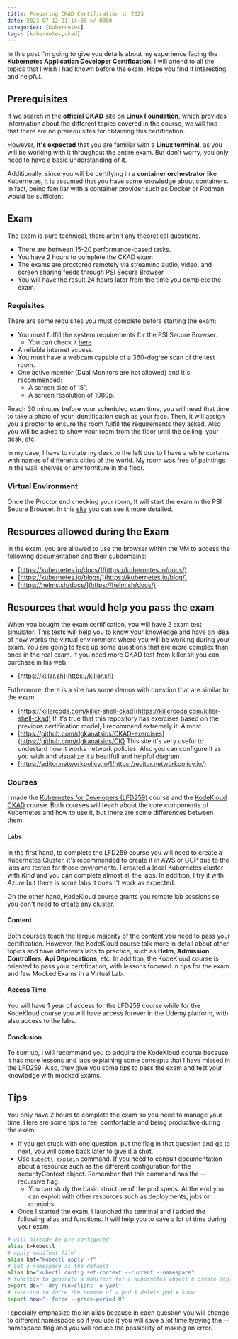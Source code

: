 ```yaml
---
title: Preparing CKAD Certification in 2023
date: 2023-07-12 21:14:00 +/-0000
categories: [Kubernetes]
tags: [kubernetes,ckad]
---
```


In this post I'm going to give you details about my experience facing the **Kubernetes Application Developer Certification**. I will attend to all the topics that I wish I had known before the exam. Hope you find it interesting and helpful.

## Prerequisites
If we search in the **official CKAD** site on **Linux Foundation**, which provides information about the different topics covered in the course, we will find that there are no prerequisites for obtaining this certification.

However, **It's expected** that you are familiar with a **Linux terminal**, as you will be working with it throughout the entire exam. But don't worry, you only need to have a basic understanding of it.

Additionally, since you will be certifying in a **container orchestrator** like Kubernetes, it is assumed that you have some knowledge about containers. In fact, being familiar with a container provider such as Docker or Podman would be sufficient.

## Exam
The exam is pure technical, there aren't any theoretical questions. 
- There are between 15-20 performance-based tasks.
- You have 2 hours to complete the CKAD exam
- The exams are proctored remotely via streaming audio, video, and screen sharing feeds through PSI Secure Browser
- You will have the result 24 hours later from the time you complete the exam.

### Requisites
There are some requisites you must complete before starting the exam:
- You must fulfill the system requirements for the PSI Secure Browser.
  - You can check it [here](https://syscheck.bridge.psiexams.com/)
- A reliable internet access.
- You must have a webcam capable of a 360-degree scan of the test room.
- One active monitor (Dual Monitors are not allowed) and It's recommended:
  - A screen size of 15”.
  - A screen resolution of 1080p.

Reach 30 minutes before your scheduled exam time, you will need that time to take a photo of your identification such as your face. Then, it will assign you a proctor to ensure the room fulfill the requirements they asked. Also you will be asked to show your room from the floor until the ceiling, your desk, etc.

In my case, I have to rotate my desk to the left due to I have a white curtains with names of differents cities of the world. My room was free of paintings in the wall, shelves or any forniture in the floor.

### Virtual Environment
Once the Proctor end checking your room, It will start the exam in the PSI Secure Browser. In this [site](https://docs.linuxfoundation.org/tc-docs/certification/lf-handbook2/exam-user-interface/examui-performance-based-exams) you can see it more detailed.


## Resources allowed during the Exam

In the exam, you are allowed to use the browser within the VM to access the following documentation and their subdomains: 
- [https://kubernetes.io/docs/](https://kubernetes.io/docs/)
- [https://kubernetes.io/blogs/](https://kubernetes.io/blog/)
- [https://helms.sh/docs/](https://helm.sh/docs/)

## Resources that would help you pass the exam

When you bought the exam certification, you will have 2 exam test simulator. This tests will help you to know your knowledge and have an idea of how works the virtual environment where you will be working during your exam. You are going to face up some questions that are more complex than ones in the real exam. If you need more CKAD test from killer.sh you can purchase in his web.
- [https://killer.sh](https://killer.sh)

Futhermore, there is a site has some demos with question that are similar to the exam
- [https://killercoda.com/killer-shell-ckad](https://killercoda.com/killer-shell-ckad)
If It's true that this repository has exercises based on the previous certification model, I recommend extremely it. Almost 
- [https://github.com/dgkanatsios/CKAD-exercises](https://github.com/dgkanatsios/CK)
  This site it's very useful to undestard how it works network policies. Also you can configure it as you wish and visualize it a beatifull and helpful diagram
- [https://editor.networkpolicy.io/](https://editor.networkpolicy.io/)

### Courses

I made the [Kubernetes for Developers (LFD259)](https://training.linuxfoundation.org/training/kubernetes-for-developers/) course and the [KodeKloud CKAD](https://kodekloud.com/courses/certified-kubernetes-application-developer-ckad/) course. Both courses will teach about the core components of Kubernetes and how to use it, but there are some differences between them.

#### Labs
In the first hand, to complete the LFD259 course you will need to create a Kubernetes Cluster, it's recommended to create it in AWS or GCP due to the labs are tested for those enviroments. I created a local Kubernetes cluster with *Kind* and you can complete almost all the labs. In addition, I try it with *Azure* but there is some labs it doesn't work as expected.

On the other hand, KodeKloud course grants you remote lab sessions so you don't need to create any cluster.

#### Content
Both courses teach the largue majority of the content you need to pass your certification. However, the KodeKloud course talk more in detail about other topics and have differents labs to practice, such as **Helm**, **Admission Controllers**, **Api Deprecations**, etc. In addition, the KodeKloud course is oriented to pass your certification, with lessons focused in tips for the exam and few Mocked Exams in a Virtual Lab.

#### Access Time
You will have 1 year of access for the LFD259 course while for the KodeKloud course you will have access forever in the Udemy platform, with also access to the labs.

#### Conclusion
To sum up, I will recommend you to adquire the KodeKloud course because it has more lessons and labs explaining some concepts that I have missed in the LFD259. Also, they give you some tips to pass the exam and test your knowledge with mocked Exams.

## Tips
You only have 2 hours to complete the exam so you need to manage your time. Here are some tips to feel comfortable and being productive during the exam:

- If you get stuck with one question, put the flag in that question and go to next, you will come back later to give it a shot.
- Use ```kubectl explain``` command. If you need to consult documentation about a resource such as the different configuration for the securityContext object. Remember that this command has the --recursive flag.
  - You can study the basic structure of the pod specs. At the end you can exploit with other resources such as deployments, jobs or cronjobs.
- Once I started the exam, I launched the terminal and I added the following alias and functions. It will help you to save a lot of time during your exam.
```bash
# will already be pre-configured
alias k=kubectl   
# apply manifest file"
alias kaf="kubectl apply -f"   
# Set a namespace as the default 
alias kn="kubectl config set-context --current --namespace"
# function to generate a manifest for a kubernetes object k create deploy nginx --image=nginx $do
export do="--dry-run=client -o yaml"
# function to force the remove of a pod k delete pod x $now 
export now="--force --grace-period 0"   
```
I specially emphasize the kn alias because in each question you will change to different namespace so if you use it you will save a lot time typying the --namespace flag and you will reduce the possibility of making an error. 

